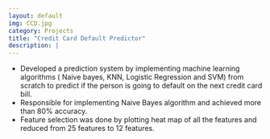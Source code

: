 ```yaml
---
layout: default
img: CCD.jpg
category: Projects
title: "Credit Card Default Predictor"
description: |
---
```

* Developed a prediction system by implementing machine learning algorithms ( Naive bayes, KNN, Logistic Regression and SVM) from scratch to predict if the person is going to default on the next credit card bill.
* Responsible for implementing Naive Bayes algorithm and achieved more than 80% accuracy.
* Feature selection was done by plotting heat map of all the features and reduced from 25 features to 12 features.
